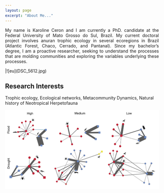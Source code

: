 ```yaml
---
layout: page
excerpt: "About Me..."
---
```


<p align="justify"> My name is Karoline Ceron and I am currently a PhD. candidate at the Federal University of Mato Grosso do Sul, Brazil. My current doctoral project involves anuran trophic ecology in several ecoregions in Brazil (Atlantic Forest, Chaco, Cerrado, and Pantanal). Since my bachelor’s degree, I am a proactive researcher, seeking to understand the processes that are molding communities and exploring the variables underlying these processes. </p>|![eu](DSC_5612.jpg)    



## Research Interests
Trophic ecology, Ecological networks, Metacommunity Dynamics, Natural history of Neotropical Herpetofauna

![prancha](Prancha.jpg)
